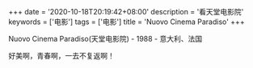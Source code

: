 +++
date = '2020-10-18T20:19:42+08:00'
description = '看天堂电影院'
keywords = ['电影']
tags = ['电影']
title = 'Nuovo Cinema Paradiso'
+++

Nuovo Cinema Paradiso(天堂电影院) - 1988 - 意大利、法国

好美啊，青春啊，一去不复返啊！
